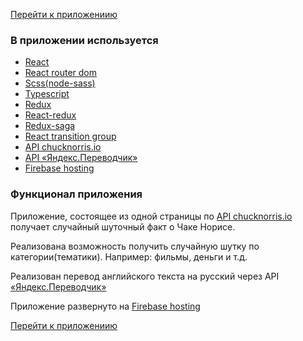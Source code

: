 <a href="https://react-chuck-norris-jokes.web.app/">Перейти к приложениию</a>

<h3>В приложении используется</h3>
<ul>
  <li><a href="https://ru.reactjs.org/">React</a></li>
  <li><a href="https://www.npmjs.com/package/react-router-dom">React router dom</a></li>
  <li><a href="https://www.npmjs.com/package/node-sass">Scss(node-sass)</a></li>
  <li><a href="https://www.typescriptlang.org/">Typescript</a></li>
  <li><a href="https://redux.js.org/">Redux</a></li>
  <li><a href="https://github.com/reduxjs/react-redux">React-redux</a></li>
  <li><a href="https://redux-saga.js.org/">Redux-saga</a></li>
  <li><a href="https://reactcommunity.org/react-transition-group/">React transition group</a></li>
  <li><a href="https://api.chucknorris.io/">API chucknorris.io</a></li>
  <li><a href="http://translate.yandex.ru">API «Яндекс.Переводчик»</a></li>
  <li><a href="https://firebase.google.com/products/hosting">Firebase hosting</a></li>
</ul>

<h3>Функционал приложения</h3>
<p>Приложение, состоящее из одной страницы по <a href="https://api.chucknorris.io/">API chucknorris.io</a> получает случайный шуточный факт о Чаке Норисе.</p>
<p>Реализована возможность получить случайную шутку по категории(тематики). Например: фильмы, деньги и т.д.</p>
<p>Реализован перевод английского текста на русский через API <a href="http://translate.yandex.ru">«Яндекс.Переводчик»</a></p>
<p>Приложение развернуто на <a href="https://firebase.google.com/products/hosting">Firebase hosting</a></p>

<a href="https://react-chuck-norris-jokes.web.app/">Перейти к приложениию</a>
